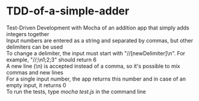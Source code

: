 # TDD-of-a-simple-adder
Test-Driven Development with Mocha of an addition app that simply adds integers together  
Input numbers are entered as a string and separated by commas, but other delimiters can be used  
To change a delimiter, the input must start with "//[newDelimiter]\n". For example, "//;\n1;2;3" should return 6  
A new line (\n) is accepted instead of a comma, so it's possible to mix commas and new lines  
For a single input number, the app returns this number and in case of an empty input, it returns 0   
To run the tests, type *mocha test.js* in the command line
